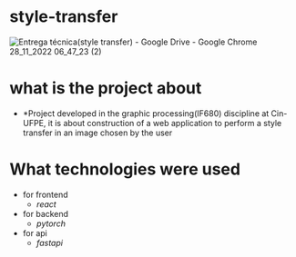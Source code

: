 # style-transfer

![Entrega técnica(style transfer) - Google Drive - Google Chrome 28_11_2022 06_47_23 (2)](https://user-images.githubusercontent.com/72039442/204248479-e6386692-68f2-49d0-b924-e3ae05c94f07.png)

# what is the project about 
  -   *Project developed in the graphic processing(IF680) discipline at Cin-UFPE, it is about construction of a web application to perform a style transfer in an image chosen by the user
  
# What technologies were used
  - for frontend 
    - *react*
  - for backend
    - *pytorch* 
  - for api
    - *fastapi*
